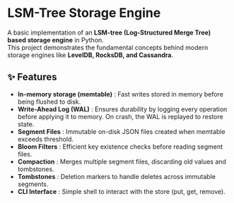 # LSM-Tree Storage Engine

A basic implementation of an **LSM-tree (Log-Structured Merge Tree) based storage engine** in Python.  
This project demonstrates the fundamental concepts behind modern storage engines like **LevelDB, RocksDB, and Cassandra**.

## ✨ Features

- **In-memory storage (memtable)** : Fast writes stored in memory before being flushed to disk.
- **Write-Ahead Log (WAL)** : Ensures durability by logging every operation before applying it to memory. On crash, the WAL is replayed to restore state.
- **Segment Files** : Immutable on-disk JSON files created when memtable exceeds threshold.
- **Bloom Filters** : Efficient key existence checks before reading segment files.
- **Compaction** : Merges multiple segment files, discarding old values and tombstones.
- **Tombstones** : Deletion markers to handle deletes across immutable segments.
- **CLI Interface** : Simple shell to interact with the store (put, get, remove).
